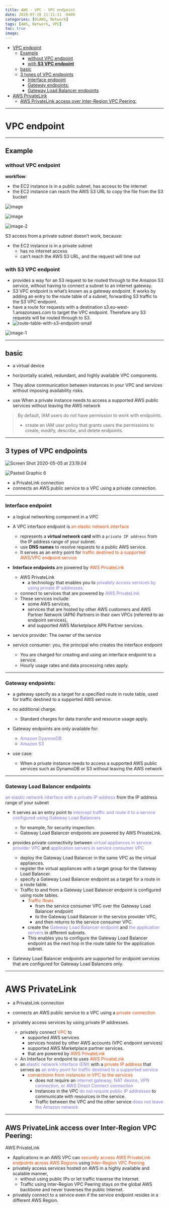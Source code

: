 ```yaml
---
title: AWS - VPC - VPC endpoint
date: 2020-07-18 11:11:11 -0400
categories: [01AWS, Network]
tags: [AWS, Network, VPC]
toc: true
image:
---
```


- [VPC endpoint](#vpc-endpoint)
  - [Example](#example)
    - [without VPC endpoint](#without-vpc-endpoint)
    - [with **S3 VPC endpoint**](#with-s3-vpc-endpoint)
  - [basic](#basic)
  - [3 types of VPC endpoints](#3-types-of-vpc-endpoints)
    - [Interface endpoint](#interface-endpoint)
    - [Gateway endpoints:](#gateway-endpoints)
    - [Gateway Load Balancer endpoints](#gateway-load-balancer-endpoints)
- [AWS PrivateLink](#aws-privatelink)
  - [AWS PrivateLink access over Inter-Region VPC Peering:](#aws-privatelink-access-over-inter-region-vpc-peering)

---


# VPC endpoint


---

## Example

### without VPC endpoint

**workflow**:
- the EC2 instance is in a public subnet, has access to the internet
- the EC2 instance can reach the AWS S3 URL to copy the file from the S3 bucket

![image](https://i.imgur.com/nTiSXWl.png)

![image](https://i.imgur.com/DcLHLMW.jpg)

![image-2](https://i.imgur.com/GVIKCR9.png)

S3 access from a private subnet doesn’t work, because:
- the EC2 instance is in a private subnet
  - has no internet access
  - can’t reach the AWS S3 URL, and the request will time out

### with **S3 VPC endpoint**
- provides a way for an S3 request to be routed through to the Amazon S3 service, without having to connect a subnet to an internet gateway.
- S3 VPC endpoint is what’s known as a gateway endpoint. It works by adding an entry to the route table of a subnet, forwarding S3 traffic to the S3 VPC endpoint.
- have a route for requests with a destination s3.eu-west-1.amazonaws.com to target the VPC endpoint. Therefore any S3 requests will be routed through to S3.
- ![route-table-with-s3-endpoint-small](https://i.imgur.com/o1oIQZJ.png)

![image-1](https://i.imgur.com/858oda3.png)


---


## basic

- a virtual device
- horizontally scaled, redundant, and highly available VPC components.
- They allow communication between instances in your VPC and services without imposing availability risks.

- use When a private instance needs to access a supported AWS public services without leaving the AWS network


> By default, IAM users do not have permission to work with endpoints.
> - create an IAM user policy that grants users the permissions to create, modify, describe, and delete endpoints.


---

## 3 types of VPC endpoints

![Screen Shot 2020-05-05 at 23.19.04](https://i.imgur.com/WtBhpLe.png)

![Pasted Graphic 6](https://i.imgur.com/iYbP71R.jpg)

- a PrivateLink connection
- connects an AWS public service to a VPC using a private connection.


---


### Interface endpoint

- a logical networking component in a VPC

- A VPC interface endpoint is <font color=OrangeRed> an elastic network interface </font>
  - represents a **virtual network card** with a `private IP address` from the IP address range of your subnet.
  - use **DNS names** to resolve requests to a public AWS service.
  - It serves as an entry point for <font color=OrangeRed> traffic destined to a supported AWS/VPC endpoint service </font>

- **Interface endpoints** are powered by <font color=OrangeRed> AWS PrivateLink </font>
  - AWS PrivateLink
    - a technology that enables you to <font color=LightSlateBlue> privately access services by using private IP addresses. </font>
  - connect to services that are powered by <font color=LightSlateBlue> AWS PrivateLink </font>
  - These services include:
    - some AWS services,
    - services that are hosted by other AWS customers and AWS Partner Network (APN) Partners in their own VPCs (referred to as endpoint services),
    - and supported AWS Marketplace APN Partner services.

- service provider: The owner of the service

- service consumer: you, the principal who creates the interface endpoint
  - You are charged for creating and using an interface endpoint to a service.
  - Hourly usage rates and data processing rates apply.


---


### Gateway endpoints:
- a gateway specify as a target for a specified route in route table, used for traffic destined to a supported AWS service.

- no additional charge.
  - Standard charges for data transfer and resource usage apply.

- Gateway endpoints are only available for:
  - <font color=LightSlateBlue> Amazon DyanmoDB </font>
  - <font color=LightSlateBlue> Amazon S3 </font>

- use case:
  - When a private instance needs to access a supported AWS public services such as DynamoDB or S3 without leaving the AWS network


---


### Gateway Load Balancer endpoints

<font color=LightSlateBlue> an elastic network interface with a private IP address </font> from the IP address range of your subnet
- It serves as an entry point to <font color=LightSlateBlue> intercept traffic and route it to a service configured using Gateway Load Balancers </font>
  - for example, for security inspection.
  - Gateway Load Balancer endpoints are powered by AWS PrivateLink.

- provides private connectivity between <font color=LightSlateBlue> virtual appliances in service provider VPC </font> and <font color=LightSlateBlue> application servers in service consumer VPC </font>
  - deploy the Gateway Load Balancer in the same VPC as the virtual appliances.
  - register the virtual appliances with a target group for the Gateway Load Balancer.
  - specify a Gateway Load Balancer endpoint as a target for a route in a route table.
  - Traffic to and from a Gateway Load Balancer endpoint is configured using route tables.
    - <font color=OrangeRed> Traffic flows </font>
      - from the service consumer VPC over the Gateway Load Balancer endpoint
      - to the Gateway Load Balancer in the service provider VPC,
      - and then returns to the service consumer VPC.
    - create the <font color=LightSlateBlue> Gateway Load Balancer endpoint </font> and <font color=LightSlateBlue> the application servers </font> in different subnets.
    - This enables you to configure the Gateway Load Balancer endpoint as the next hop in the route table for the application subnet.
- Gateway Load Balancer endpoints are supported for endpoint services that are configured for Gateway Load Balancers only.


---

# AWS PrivateLink
- a PrivateLink connection
- connects an AWS public service to a VPC using a <font color=OrangeRed> private connection </font>

- privately access services by using private IP addresses.
  - privately connect <font color=OrangeRed> VPC </font> to
    - supported AWS services
    - services hosted by other AWS accounts (VPC endpoint services)
    - supported AWS Marketplace partner services.
    - that are powered by <font color=OrangeRed> AWS PrivateLink </font>
  - An Interface for endpoint to uses <font color=OrangeRed> AWS PrivateLink </font>
  - an <font color=LightSlateBlue> elastic network interface (ENI) </font> with a <font color=OrangeRed> private IP address </font> that serves as <font color=LightSlateBlue> an entry point for traffic destined to a supported service </font>
    - <font color=OrangeRed> connectionn from instances in VPC to the services </font>
      - does not require an <font color=LightSlateBlue> internet gateway, NAT device, VPN connection, or AWS Direct Connect connection </font>
      - Instances in the VPC <font color=LightSlateBlue> do not require public IP addresses </font> to communicate with resources in the service.
      - Traffic between the VPC and the other service <font color=LightSlateBlue> does not leave the Amazon network </font>

---

## AWS PrivateLink access over Inter-Region VPC Peering:
AWS PrivateLink
- Applications in an AWS VPC can <font color=OrangeRed> securely access AWS PrivateLink endpoints across AWS Regions </font> using <font color=OrangeRed> Inter-Region VPC Peering </font>
- privately access services hosted on AWS in a highly available and scalable manner,
  - without using public IPs or let traffic traverse the Internet.
  - Traffic using Inter-Region VPC Peering stays on the global AWS backbone and never traverses the public Internet.
- privately connect to a service even if the service endpoint resides in a different AWS Region.
